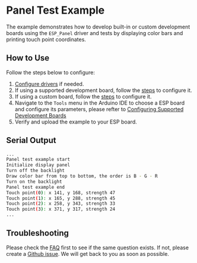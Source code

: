 # Panel Test Example

The example demonstrates how to develop built-in or custom development boards using the `ESP_Panel` driver and tests by displaying color bars and printing touch point coordinates.

## How to Use

Follow the steps below to configure:

1. [Configure drivers](../../../README.md#configuring-drivers) if needed.
2. If using a supported development board, follow the [steps](../../../../README.md#using-supported-development-boards) to configure it.
3. If using a custom board, follow the [steps](../../../../README.md#using-custom-development-boards) to configure it.
4. Navigate to the `Tools` menu in the Arduino IDE to choose a ESP board and configure its parameters, please refter to [Configuring Supported Development Boards](../../../../README.md#configuring-supported-development-boards)
5. Verify and upload the example to your ESP board.

## Serial Output

```bash
...
Panel test example start
Initialize display panel
Turn off the backlight
Draw color bar from top to bottom, the order is B - G - R
Turn on the backlight
Panel test example end
Touch point(0): x 141, y 168, strength 47
Touch point(1): x 165, y 288, strength 45
Touch point(2): x 258, y 343, strength 33
Touch point(3): x 371, y 317, strength 24
...
```

## Troubleshooting

Please check the [FAQ](../../../README.md#faq) first to see if the same question exists. If not, please create a [Github issue](https://github.com/esp-arduino-libs/ESP32_Display_Panel/issues). We will get back to you as soon as possible.
